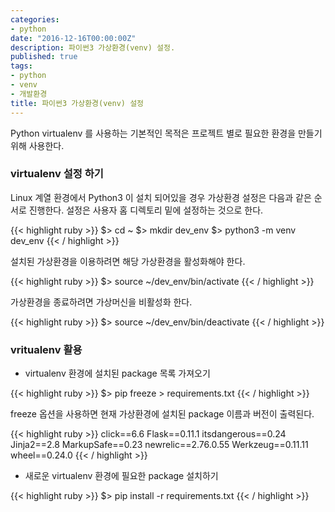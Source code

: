 ```yaml
---
categories:
- python
date: "2016-12-16T00:00:00Z"
description: 파이썬3 가상환경(venv) 설정.
published: true
tags:
- python
- venv
- 개발환경
title: 파이썬3 가상환경(venv) 설정
---
```


Python virtualenv 를 사용하는 기본적인 목적은 프로젝트 별로 필요한 환경을 만들기 위해 사용한다.


### virtualenv 설정 하기

Linux 계열 환경에서 Python3 이 설치 되어있을 경우 가상환경 설정은 다음과 같은 순서로 진행한다.
설정은 사용자 홈 디렉토리 밑에 설정하는 것으로 한다.

{{< highlight ruby >}}
$> cd ~
$> mkdir dev_env
$> python3 -m venv dev_env
{{< / highlight >}}

설치된 가상환경을 이용하려면 해당 가상환경을 활성화해야 한다. 

{{< highlight ruby >}}
$> source ~/dev_env/bin/activate
{{< / highlight >}}

가상환경을 종료하려면 가상머신을 비활성화 한다.

{{< highlight ruby >}}
$> source ~/dev_env/bin/deactivate
{{< / highlight >}}


### vritualenv 활용
 - virtualenv 환경에 설치된 package 목록 가져오기

{{< highlight ruby >}}
$> pip freeze > requirements.txt 
{{< / highlight >}}

  freeze 옵션을 사용하면 현재 가상환경에 설치된 package 이름과 버전이 출력된다.

{{< highlight ruby >}}
click==6.6
Flask==0.11.1
itsdangerous==0.24
Jinja2==2.8
MarkupSafe==0.23
newrelic==2.76.0.55
Werkzeug==0.11.11
wheel==0.24.0
{{< / highlight >}}

 - 새로운 virtualenv 환경에 필요한 package 설치하기 

{{< highlight ruby >}}
$> pip install -r requirements.txt
{{< / highlight >}}
